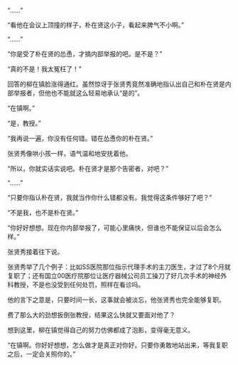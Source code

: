 “……”

“看他在会议上顶撞的样子，朴在贤这小子，看起来脾气不小啊。”

“……”

“你是受了朴在贤的怂恿，才搞内部举报的吧。是不是？”

“真的不是！我太冤枉了！”

回答的柳在镇脸涨得通红。虽然惊讶于张贤秀竟然准确地指认出自己和朴在贤是内部举报者，但他也不能就这么轻易地承认“是的”。

“在镇啊。”

“是，教授。”

“我再说一遍，你没有任何错。错在怂恿你的朴在贤。”

张贤秀像哄小孩一样，语气温和地安抚着他。

“所以，你就实话实说吧。朴在贤才是那个告密者，对吧？”

“……”

“只要你指认朴在贤，我就当作你什么错都没有。我觉得这条件够好了吧？”

“不是我，也不是朴在贤。”

“你好好想想。现在你内部举报了，可能心里痛快，但谁也不能保证以后会怎么样。”

张贤秀接着往下说。

张贤秀举了几个例子：比如SS医院那位指示代理手术的主刀医生，才过了8个月就复职了；还有国立00医疗院那位让医疗器械公司员工操刀了好几次手术的神经外科教授，不是也没受到任何处罚，照样在看诊吗。

他的言下之意是，只要时间一长，这事就会被淡忘，他张贤秀也完全能够复职。

费了那么大的劲想扳倒张教授，结果这么快就又要面对他了？

想到这里，柳在镇觉得自己的努力仿佛都成了泡影，变得毫无意义。

“在镇啊。你好好想想，怎么做才是真正对你好。只要你勇敢地站出来，等我复职之后，一定会关照你的。”